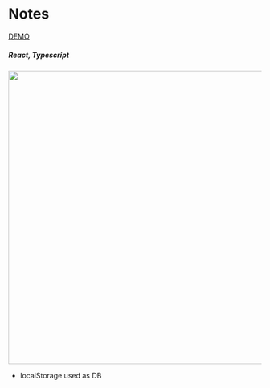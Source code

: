 # Notes

[DEMO](https://react-typescript-notes.netlify.app/)

##### React, Typescript

<p align="center">
  <img width="1438" height="583" src="https://i.imgur.com/zn4aBgi.png">
</p>

- localStorage used as DB
